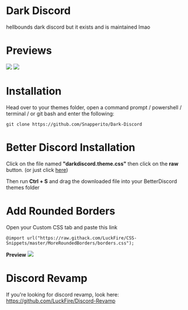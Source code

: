 # Dark Discord
 hellbounds dark discord but it exists and is maintained lmao

# Previews

![](https://cdn.discordapp.com/attachments/757721053379297423/761422431960432710/unknown.png)
![](https://cdn.discordapp.com/attachments/757721053379297423/761423393823916032/unknown.png)

# Installation
Head over to your themes folder, open a command prompt / powershell / terminal / or git bash and enter the following:
```
git clone https://github.com/Snapperito/Dark-Discord
```
# Better Discord Installation
Click on the file named **"darkdiscord.theme.css"** then click on the **raw** button. (or just click [here](https://raw.githubusercontent.com/Snapperito/Dark-Discord/master/DarkDiscordBD.theme.css))

Then run **Ctrl + S** and drag the downloaded file into your BetterDiscord themes folder

# Add Rounded Borders
Open your Custom CSS tab and paste this link
```
@import url("https://raw.githack.com/LuckFire/CSS-Snippets/master/MoreRoundedBorders/borders.css");
```

**Preview**
![](https://cdn.discordapp.com/attachments/757721053379297423/761423997186473984/unknown.png)

# Discord Revamp
If you're looking for discord revamp, look here: https://github.com/LuckFire/Discord-Revamp
